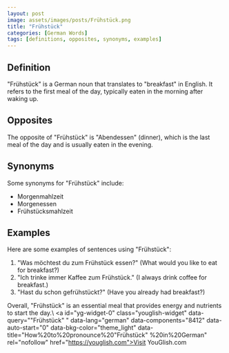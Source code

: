 ```yaml
---
layout: post
image: assets/images/posts/Frühstück.png
title: "Frühstück" 
categories: [German Words]
tags: [definitions, opposites, synonyms, examples]
---
```


## Definition
"Frühstück" is a German noun that translates to "breakfast" in English. It refers to the first meal of the day, typically eaten in the morning after waking up.

## Opposites
The opposite of "Frühstück" is "Abendessen" (dinner), which is the last meal of the day and is usually eaten in the evening.

## Synonyms
Some synonyms for "Frühstück" include:
- Morgenmahlzeit
- Morgenessen
- Frühstücksmahlzeit

## Examples
Here are some examples of sentences using "Frühstück":

1. "Was möchtest du zum Frühstück essen?" (What would you like to eat for breakfast?)
2. "Ich trinke immer Kaffee zum Frühstück." (I always drink coffee for breakfast.)
3. "Hast du schon gefrühstückt?" (Have you already had breakfast?)

Overall, "Frühstück" is an essential meal that provides energy and nutrients to start the day.\ <a id="yg-widget-0" class="youglish-widget" data-query=""Frühstück" " data-lang="german" data-components="8412" data-auto-start="0" data-bkg-color="theme_light" data-title="How%20to%20pronounce%20"Frühstück" %20in%20German"  rel="nofollow" href="https://youglish.com">Visit YouGlish.com</a><script async src="https://youglish.com/public/emb/widget.js" charset="utf-8"></script>